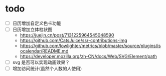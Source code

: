 # todo

- [ ] 日历增加自定义色卡功能
- [ ] 日历增加立体柱状图
  - https://juejin.cn/post/7131225964545048590
  - https://github.com/CatsJuice/ssr-contributions-img
  - https://github.com/lowlighter/metrics/blob/master/source/plugins/isocalendar/README.md
  - https://developer.mozilla.org/zh-CN/docs/Web/SVG/Element/path
- [ ] svg 是否可以实现动画效果？
- [ ] 增加访问统计(虽然个人数的人使用)